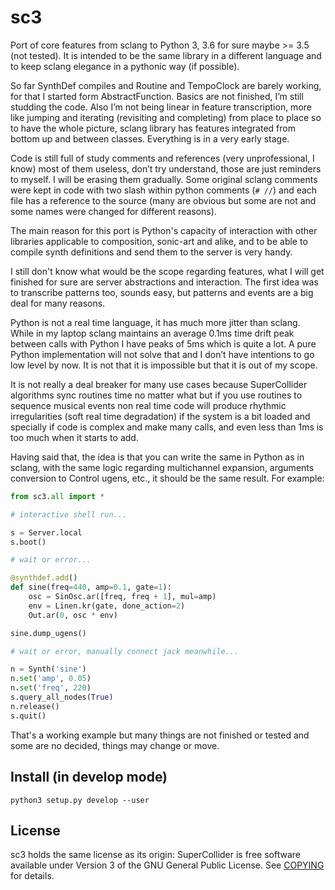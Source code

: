 sc3
===

Port of core features from sclang to Python 3, 3.6 for sure maybe >= 3.5 (not
tested). It is intended to be the same library in a different language and to
keep sclang elegance in a pythonic way (if possible).

So far SynthDef compiles and Routine and TempoClock are barely working, for that
I started form AbstractFunction. Basics are not finished, I’m still studding the
code. Also I’m not being linear in feature transcription, more like jumping and
iterating (revisiting and completing) from place to place so to have the whole
picture, sclang library has features integrated from bottom up and between
classes. Everything is in a very early stage.

Code is still full of study comments and references (very unprofessional, I
know) most of them useless, don’t try understand, those are just reminders to
myself. I will be erasing them gradually. Some original sclang comments were
kept in code with two slash within python comments (`# //`) and each file has a
reference to the source (many are obvious but some are not and some names were
changed for different reasons).

The main reason for this port is Python's capacity of interaction with other
libraries applicable to composition, sonic-art and alike, and to be able to
compile synth definitions and send them to the server is very handy.

I still don't know what would be the scope regarding features, what I will get
finished for sure are server abstractions and interaction. The first idea was to
transcribe patterns too, sounds easy, but patterns and events are a big deal for
many reasons.

Python is not a real time language, it has much more jitter than sclang. While
in my laptop sclang maintains an average 0.1ms time drift peak between calls
with Python I have peaks of 5ms which is quite a lot. A pure Python
implementation will not solve that and I don’t have intentions to go low level
by now. It is not that it is impossible but that it is out of my scope.

It is not really a deal breaker for many use cases because SuperCollider
algorithms sync routines time no matter what but if you use routines to
sequence musical events non real time code will produce rhythmic irregularities
(soft real time degradation) if the system is a bit loaded and specially if code
is complex and make many calls, and even less than 1ms is too much when it
starts to add.

Having said that, the idea is that you can write the same in Python as in
sclang, with the same logic regarding multichannel expansion, arguments
conversion to Control ugens, etc., it should be the same result. For example:

```python
from sc3.all import *

# interactive shell run...

s = Server.local
s.boot()

# wait or error...

@synthdef.add()
def sine(freq=440, amp=0.1, gate=1):
    osc = SinOsc.ar([freq, freq + 1], mul=amp)
    env = Linen.kr(gate, done_action=2)
    Out.ar(0, osc * env)

sine.dump_ugens()

# wait or error, manually connect jack meanwhile...

n = Synth('sine')
n.set('amp', 0.05)
n.set('freq', 220)
s.query_all_nodes(True)
n.release()
s.quit()
```

That's a working example but many things are not finished or tested and some are
no decided, things may change or move.

Install (in develop mode)
-------------------------

```
python3 setup.py develop --user
```

License
-------

sc3 holds the same license as its origin: SuperCollider is free software
available under Version 3 of the GNU General Public License. See
[COPYING](COPYING) for details.
